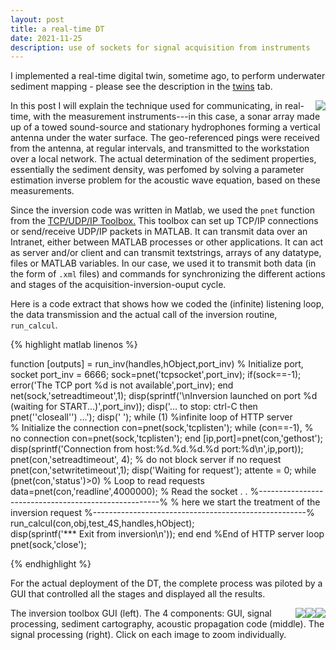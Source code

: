 ```yaml
---
layout: post
title: a real-time DT 
date: 2021-11-25
description: use of sockets for signal acquisition from instruments
---
```

<style>
img {
  float: right;
}
</style>

I implemented a real-time digital twin, sometime ago, to perform underwater sediment mapping - please see the description in the [twins](/DT-tbx-v1/twins/) tab.

<p> 
 <img class="img-fluid rounded z-depth-1" src="{{ site.baseurl }}/assets/img/stereo-acoust1.gif">
In this post I will explain the technique used for communicating, in real-time, with the measurement instruments---in this case, a sonar array made up of a towed sound-source and stationary hydrophones forming a vertical antenna under the water surface. The geo-referenced pings were received from the antenna, at regular intervals, and transmitted to the workstation over a local network. The actual determination of the sediment properties, essentially the sediment density, was perfomed by solving a parameter estimation inverse problem for the acoustic wave equation, based on these measurements.</p>

Since the inversion code was written in Matlab, we used the `pnet`  function from the [TCP/UDP/IP Toolbox.](https://www.mathworks.com/matlabcentral/fileexchange/345-tcp-udp-ip-toolbox-2-0-6) This toolbox  can  set up TCP/IP connections or
send/receive UDP/IP packets in MATLAB. It can transmit data over an Intranet, either between MATLAB processes or other applications. It can act as server and/or client and can transmit textstrings, arrays of any datatype, files or MATLAB variables. In our case, we used it to transmit both data (in the form of `.xml` files) and commands for synchronizing the different actions and stages of the acquisition-inversion-ouput cycle.

Here is a code extract that shows how we coded the (infinite) listening loop, the data transmission and the actual call of the inversion routine, `run_calcul`.

{% highlight matlab linenos %}

function [outputs] = run_inv(handles,hObject,port_inv)
% Initialize port, socket
port_inv = 6666;
sock=pnet('tcpsocket',port_inv);
if(sock==-1); error('The TCP port %d is not available',port_inv); end
net(sock,'setreadtimeout',1);
disp(sprintf('\nInversion launched on port %d (waiting for START...)',port_inv));
disp('... to stop: ctrl-C then pnet(''closeall'') ...'); disp(' ');
while (1) %infinite loop of HTTP server    
    % Initialize the connection
    con=pnet(sock,'tcplisten');
    while (con==-1), % no connection
        con=pnet(sock,'tcplisten');
    end
    [ip,port]=pnet(con,'gethost');
    disp(sprintf('Connection from host:%d.%d.%d.%d port:%d\n',ip,port));
    pnet(con,'setreadtimeout', 4);  % do not block server if no request
    pnet(con,'setwritetimeout',1);
    disp('Waiting for request');
    attente = 0;
    while (pnet(con,'status')>0)            % Loop to read requests
        data=pnet(con,'readline',4000000);  % Read the socket
        .
        .
        %-----------------------------------------------------%
        % here we start the treatment of the inversion request
        %-----------------------------------------------------%
        run_calcul(con,obj,test_4S,handles,hObject);                                
        disp(sprintf('*** Exit from inversion\n'));
    end
 end %End of HTTP server loop 
 pnet(sock,'close');

{% endhighlight %}

For the actual deployment of the DT, the complete process was piloted by a GUI that controlled all the stages and displayed all the results.

<div class="row mt-3">
    <div class="col-sm mt-3 mt-md-0">
        <img class="img-fluid rounded z-depth-1" src="{{ site.baseurl }}/assets/img/stereo-gui.jpg" data-zoomable>
    </div>
    <div class="col-sm mt-3 mt-md-0">
        <img class="img-fluid rounded z-depth-1" src="{{ site.baseurl }}/assets/img/stereo-P1.jpg" data-zoomable>
    </div>
    <div class="col-sm mt-3 mt-md-0">
        <img class="img-fluid rounded z-depth-1" src="{{ site.baseurl }}/assets/img/stereo-P2.jpg" data-zoomable>
    </div>
</div>

<div class="caption">
    The inversion toolbox GUI (left). The 4 components: GUI, signal processing, sediment cartography, acoustic propagation code (middle). The signal processing (right). Click on each image to zoom individually.
</div>
